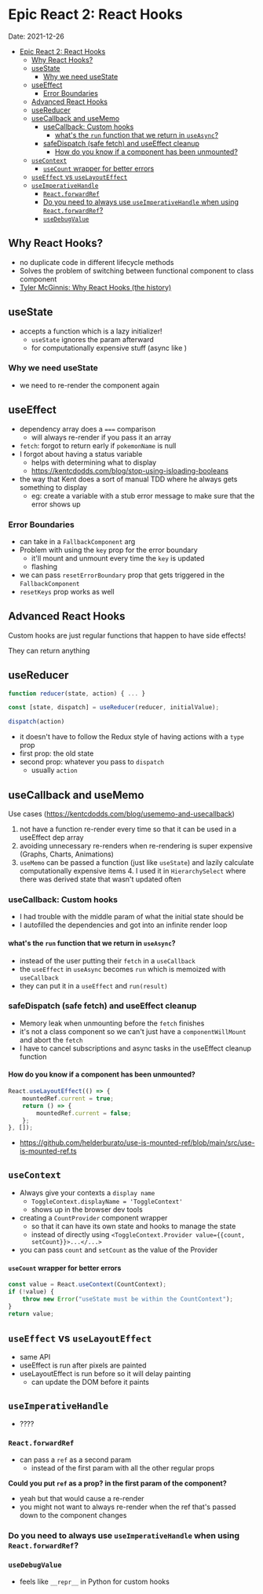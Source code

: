 # Epic React 2: React Hooks

Date: 2021-12-26

- [Epic React 2: React Hooks](#epic-react-2-react-hooks)
  - [Why React Hooks?](#why-react-hooks)
  - [useState](#usestate)
    - [Why we need useState](#why-we-need-usestate)
  - [useEffect](#useeffect)
    - [Error Boundaries](#error-boundaries)
  - [Advanced React Hooks](#advanced-react-hooks)
  - [useReducer](#usereducer)
  - [useCallback and useMemo](#usecallback-and-usememo)
    - [useCallback: Custom hooks](#usecallback-custom-hooks)
      - [what's the `run` function that we return in `useAsync`?](#whats-the-run-function-that-we-return-in-useasync)
    - [safeDispatch (safe fetch) and useEffect cleanup](#safedispatch-safe-fetch-and-useeffect-cleanup)
      - [How do you know if a component has been unmounted?](#how-do-you-know-if-a-component-has-been-unmounted)
  - [`useContext`](#usecontext)
      - [`useCount` wrapper for better errors](#usecount-wrapper-for-better-errors)
  - [`useEffect` vs `useLayoutEffect`](#useeffect-vs-uselayouteffect)
  - [`useImperativeHandle`](#useimperativehandle)
    - [`React.forwardRef`](#reactforwardref)
    - [Do you need to always use `useImperativeHandle` when using `React.forwardRef`?](#do-you-need-to-always-use-useimperativehandle-when-using-reactforwardref)
    - [`useDebugValue`](#usedebugvalue)

## Why React Hooks?

-   no duplicate code in different lifecycle methods
-   Solves the problem of switching between functional component to class component
-   [Tyler McGinnis: Why React Hooks (the history)](https://www.youtube.com/watch?v=3hCge6XFju8)

## useState

-   accepts a function which is a lazy initializer!
    -   `useState` ignores the param afterward
    -   for computationally expensive stuff (async like )

### Why we need useState

-   we need to re-render the component again

## useEffect

-   dependency array does a `===` comparison
    -   will always re-render if you pass it an array
-   `fetch`: forgot to return early if `pokemonName` is null
-   I forgot about having a status variable
    -   helps with determining what to display
    -   https://kentcdodds.com/blog/stop-using-isloading-booleans
-   the way that Kent does a sort of manual TDD where he always gets something to display
    -   eg: create a variable with a stub error message to make sure that the error shows up

### Error Boundaries

-   can take in a `FallbackComponent` arg
-   Problem with using the `key` prop for the error boundary
    -   it'll mount and unmount every time the `key` is updated
    -   flashing
-   we can pass `resetErrorBoundary` prop that gets triggered in the `FallbackComponent`
-   `resetKeys` prop works as well

## Advanced React Hooks

Custom hooks are just regular functions that happen to have side effects!

They can return anything

## useReducer

```js
function reducer(state, action) { ... }

const [state, dispatch] = useReducer(reducer, initialValue);

dispatch(action)
```

-   it doesn't have to follow the Redux style of having actions with a `type` prop
-   first prop: the old state
-   second prop: whatever you pass to `dispatch`
    -   usually `action`

## useCallback and useMemo

Use cases (https://kentcdodds.com/blog/usememo-and-usecallback)

1. not have a function re-render every time so that it can be used in a useEffect dep array
2. avoiding unnecessary re-renders when re-rendering is super expensive (Graphs, Charts, Animations)
3. `useMemo` can be passed a function (just like `useState`) and lazily calculate computationally expensive items 4. I used it in `HierarchySelect` where there was derived state that wasn't updated often

### useCallback: Custom hooks

-   I had trouble with the middle param of what the initial state should be
-   I autofilled the dependencies and got into an infinite render loop

#### what's the `run` function that we return in `useAsync`?

-   instead of the user putting their `fetch` in a `useCallback`
-   the `useEffect` in `useAsync` becomes `run` which is memoized with `useCallback`
-   they can put it in a `useEffect` and `run(result)`

### safeDispatch (safe fetch) and useEffect cleanup

-   Memory leak when unmounting before the `fetch` finishes
-   it's not a class component so we can't just have a `componentWillMount` and abort the `fetch`
-   I have to cancel subscriptions and async tasks in the useEffect cleanup function

#### How do you know if a component has been unmounted?

```jsx
React.useLayoutEffect(() => {
    mountedRef.current = true;
    return () => {
        mountedRef.current = false;
    };
}, []);
```

-   https://github.com/helderburato/use-is-mounted-ref/blob/main/src/use-is-mounted-ref.ts

## `useContext`

-   Always give your contexts a `display name`
    -   `ToggleContext.displayName = 'ToggleContext'`
    -   shows up in the browser dev tools
-   creating a `CountProvider` component wrapper
    -   so that it can have its own state and hooks to manage the state
    -   instead of directly using `<ToggleContext.Provider value={{count, setCount}}>...</...>`
-   you can pass `count` and `setCount` as the value of the Provider

#### `useCount` wrapper for better errors

```js
const value = React.useContext(CountContext);
if (!value) {
    throw new Error("useState must be within the CountContext");
}
return value;
```

## `useEffect` vs `useLayoutEffect`

-   same API
-   useEffect is run after pixels are painted
-   useLayoutEffect is run before so it will delay painting
    -   can update the DOM before it paints

## `useImperativeHandle`

-   ????

### `React.forwardRef`

-   can pass a `ref` as a second param
    -   instead of the first param with all the other regular props

**Could you put `ref` as a prop? in the first param of the component?**

-   yeah but that would cause a re-render
-   you might not want to always re-render when the ref that's passed down to the component changes

### Do you need to always use `useImperativeHandle` when using `React.forwardRef`?

### `useDebugValue`

-   feels like `__repr__` in Python for custom hooks

[//begin]: # "Autogenerated link references for markdown compatibility"
[public-foam/epic-react/3-react-patterns]: ../../epic-react/3-react-patterns "Epic React 3: Advanced React Patterns"
[public-foam/epic-react/1-react-fundamentals]: ../../epic-react/1-react-fundamentals "Epic React 1: React Fundamentals"
[public-foam/epic-react/epic-react]: ../../epic-react/epic-react "epic-react"
[//end]: # "Autogenerated link references"
